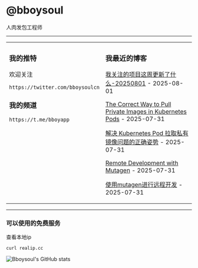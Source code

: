 # @bboysoul

人肉发包工程师

---


<table>
<tr>
<td valign="top" width="50%">

### 我的推特

欢迎关注

`https://twitter.com/bboysoulcn`

### 我的频道

`https://t.me/bboyapp`

</td>
<td valign="top" width="50%">

### 我最近的博客

<!-- blog start -->
[我关注的项目这周更新了什么-20250801](https://www.bboy.app/2025/08/01/%E6%88%91%E5%85%B3%E6%B3%A8%E7%9A%84%E9%A1%B9%E7%9B%AE%E8%BF%99%E5%91%A8%E6%9B%B4%E6%96%B0%E4%BA%86%E4%BB%80%E4%B9%88-20250801/) - 2025-08-01

[The Correct Way to Pull Private Images in Kubernetes Pods](https://www.bboy.app/2025/07/31/the-correct-way-to-pull-private-images-in-kubernetes-pods/) - 2025-07-31

[解决 Kubernetes Pod 拉取私有镜像问题的正确姿势](https://www.bboy.app/2025/07/31/%E8%A7%A3%E5%86%B3-kubernetes-pod-%E6%8B%89%E5%8F%96%E7%A7%81%E6%9C%89%E9%95%9C%E5%83%8F%E9%97%AE%E9%A2%98%E7%9A%84%E6%AD%A3%E7%A1%AE%E5%A7%BF%E5%8A%BF/) - 2025-07-31

[Remote Development with Mutagen](https://www.bboy.app/2025/07/31/remote-development-with-mutagen/) - 2025-07-31

[使用mutagen进行远程开发](https://www.bboy.app/2025/07/31/%E4%BD%BF%E7%94%A8mutagen%E8%BF%9B%E8%A1%8C%E8%BF%9C%E7%A8%8B%E5%BC%80%E5%8F%91/) - 2025-07-31
<!-- blog end -->
</td>
</tr></table>

---


### 可以使用的免费服务

查看本地ip

`curl realip.cc`

![Bboysoul's GitHub stats](https://github-readme-stats.vercel.app/api?username=bboysoulcn&show_icons=true)



